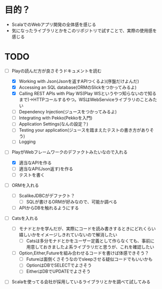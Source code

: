 # 目的？
- ScalaでのWebアプリ開発の全体感を感じる
- 気になったライブラリとかをこのリポジトリで試すことで、実際の使用感を感じる

# TODO
- [ ] Playの読んだ方が良さそうドキュメントを読む
  - [x] Working with Json(Jsonを返すAPIつくるよ)(序盤だけよんだ)
  - [x] Accessing an SQL database(ORMのSlickをつかってみるよ)
  - [x] Calling REST APIs with Play WS(Play WSというやつ知らないので知るまで)→HTTPコールするやつ。WSはWebServiceライブラリのことみたい
  - [ ] Dependency Injection(ジュースをつかってみるよ)
  - [ ] Integrating with Pekko(Pekkoを入門)
  - [ ] Application Settings(なんの設定？)
  - [ ] Testing your application(ジュースを踏まえたテストの書き方がありそう)
  - [ ] Logging
- [ ] PlayがWebフレームワークのデファクトみたいなので入れる
    - [x] 適当なAPIを作る
    - [ ] 適当なAPI(Json返す)を作る
    - [ ] テストを書く
- [ ] ORMを入れる
    - [ ] ScalikeJDBCがデファクト？
        - [ ] SQLが書けるORMが好みなので、可能か調べる
    - [ ] APIからDBを触れるようにする
- [ ] Catsを入れる
    - [ ] モナドとかを学んだが、実際にコードを読み書きするときにどれくらい嬉しいかをイメージしきれていないので解消したい
        - [ ] Catsは多分モナドとかをユーザー定義として作らなくても、事前に用意しておきましたよ系ライブラリだと思うが、これを確認したい
    - [ ] Option,Either,Futureを組み合わせるコードを書けば体感できそう？
        - [ ] Futureは面倒くさそうなのでsleepさせる疑似コードでもいいかも
        - [ ] OptionはDBでSELECTでよさそう
        - [ ] EitherはDBでUPDATEでよさそう
- [ ] Scalaを使ってる会社が採用しているライブラリとかを調べて試してみる












